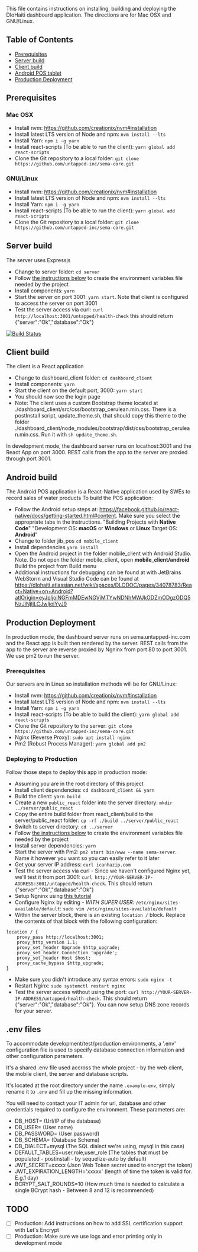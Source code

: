 This file contains instructions on installing, building and deploying the DloHaiti dashboard application. The directions are for Mac OSX and GNU/Linux.

## Table of Contents
- [Prerequisites](#prerequisites)
- [Server build](#server-build)
- [Client build](#client-build)
- [Android POS tablet](#android-build)
- [Production Deployment](#production-deployment)


## Prerequisites
### Mac OSX
* Install nvm: https://github.com/creationix/nvm#installation
* Install latest LTS version of Node and npm: `nvm install --lts`
* Install Yarn: `npm i -g yarn`
* Install react-scripts (To be able to run the client): `yarn global add react-scripts`
* Clone the Git repository to a local folder: `git clone https://github.com/untapped-inc/sema-core.git`

### GNU/Linux
* Install nvm: https://github.com/creationix/nvm#installation
* Install latest LTS version of Node and npm: `nvm install --lts`
* Install Yarn: `npm i -g yarn`
* Install react-scripts (To be able to run the client): `yarn global add react-scripts`
* Clone the Git repository to a local folder: `git clone https://github.com/untapped-inc/sema-core.git`

## Server build
The server uses Expressjs
* Change to server folder: `cd server`
* Follow [the instructions below](#env-files) to create the environment variables file needed by the project
* Install components: `yarn`
* Start the server on port 3001: `yarn start`. Note that client is configured to access the server on port 3001
* Test the server access via curl: `curl http://localhost:3001/untapped/health-check` this should return {"server":"Ok","database":"Ok"}

[![Build Status](https://travis-ci.org/untapped-inc/sema-core.svg?branch=master)](https://travis-ci.org/untapped-inc/sema-core)

## Client build
The client is a React application
* Change to dashboard_client folder: `cd dashboard_client`
* Install components: `yarn`
* Start the client on the default port, 3000: `yarn start`
* You should now see the login page
* Note: The client uses a custom Bootstrap theme located at ./dashboard_client/src/css/bootstrap_cerulean.min.css. There is a postInstall script, update_theme.sh, that should copy this theme to the folder ./dashboard_client/node_modules/bootstrap/dist/css/bootstrap_cerulean.min.css. Run it with `sh update_theme.sh`.

In development mode, the dashboard server runs on locathost:3001 and the React App on port 3000. REST calls from the app to the server are proxied through port 3001.

## Android build
The Android POS application is a React-Native application used by SWEs to record sales of water products
To build the POS application:
* Follow the Android setup steps at: https://facebook.github.io/react-native/docs/getting-started.html#content. Make sure you select the appropriate tabs in the instructions. 
"Building Projects with **Native Code**"
"Development OS: **macOS** or **Windows** or **Linux** Target OS:  **Android**"
* Change to folder jib_pos `cd mobile_client`
* Install dependencies `yarn install`
* Open the Android project in the folder mobile_client with Android Studio. Note. Do not open the folder mobile_client, open **mobile_client/android**
Build the project from Build menu
* Additional instructions for debugging can be found at with JetBrains WebStorm and Visual Studio Code can be found at https://dlohaiti.atlassian.net/wiki/spaces/DLODOC/pages/34078783/React+Native+on+Android?atlOrigin=eyJpIjoiNGFmMDEwNGVjMTYwNDNhMWJkODZmODgzODQ5NzJiNjIiLCJwIjoiYyJ9



## Production Deployment
In production mode, the dashboard server runs on sema.untapped-inc.com and the React app is built then rendered by the server. REST calls from the app to the server are reverse proxied by Ngninx from port 80 to port 3001. We use pm2 to run the server.

### Prerequisites

Our servers are in Linux so installation methods will be for GNU/Linux:

* Install nvm: https://github.com/creationix/nvm#installation
* Install latest LTS version of Node and npm: `nvm install --lts`
* Install Yarn: `npm i -g yarn`
* Install react-scripts (To be able to build the client): `yarn global add react-scripts`
* Clone the Git repository to the server: `git clone https://github.com/untapped-inc/sema-core.git`
* Nginx (Reverse Proxy): `sudo apt install nginx`
* Pm2 (Robust Process Manager): `yarn global add pm2`

### Deploying to Production

Follow those steps to deploy this app in production mode:
 
* Assuming you are in the root directory of this project
* Install client dependencies: `cd dashboard_client && yarn`
* Build the client: `yarn build`
* Create a new `public_react` folder into the server directory: `mkdir ../server/public_react`
* Copy the entire build folder from react_client/build to the server/public_react folder:
     `cp -rf ./build ../server/public_react`
* Switch to server directory: `cd ../server`
* Follow [the instructions below](#env-files) to create the environment variables file needed by the project
* Install server dependencies: `yarn`
* Start the server with Pm2: `pm2 start bin/www --name sema-server`. Name it however you want so you can easily refer to it later
* Get your server IP address: `curl icanhazip.com`
* Test the server access via curl - Since we haven't configured Nginx yet, we'll test it from port 3001: `curl http://YOUR-SERVER-IP-ADDRESS:3001/untapped/health-check`. This should return {"server":"Ok","database":"Ok"}
* Setup Ngninx using [this tutorial](https://www.digitalocean.com/community/tutorials/how-to-install-nginx-on-ubuntu-16-04)
* Configure Nginx by editing - *WITH SUPER USER*: `/etc/nginx/sites-available/default`:
    `sudo vim /etc/nginx/sites-available/default`
* Within the server block, there is an existing `location /` block. Replace the contents of that block with the following configuration:


```
location / {
	proxy_pass http://localhost:3001;
	proxy_http_version 1.1;
	proxy_set_header Upgrade $http_upgrade;
	proxy_set_header Connection 'upgrade';
	proxy_set_header Host $host;
	proxy_cache_bypass $http_upgrade;
}
```
* Make sure you didn't introduce any syntax errors: `sudo nginx -t`
* Restart Nginx: `sudo systemctl restart nginx`
* Test the server access without using the port: `curl http://YOUR-SERVER-IP-ADDRESS/untapped/health-check`. This should return {"server":"Ok","database":"Ok"}. You can now setup DNS zone records for your server.

## .env files
To accommodate development/test/production environments, a '.env' configuration file is used to specify database connection information and other configuration parameters.

It's a shared .env file used accross the whole project - by the web client, the mobile client, the server and database scripts.

It's located at the root directory under the name `.example-env`, simply rename it to `.env` and fill up the missing information.

You will need to contact your IT admin for url, database and other credentials required to configure the environment. These parameters are:

* DB_HOST=                  (Url/IP of the database)
* DB_USER=                  (User name)
* DB_PASSWORD=              (User password)
* DB_SCHEMA=                (Database Schema)
* DB_DIALECT=mysql          (The SQL dialect we're using, mysql in this case)
* DEFAULT_TABLES=user,role,user_role  (The tables that must be populated - postinstall - by sequelize-auto by default)
* JWT_SECRET=xxxxx          (Json Web Token secret used to encrypt the token)
* JWT_EXPIRATION_LENGTH='xxxxx'   (length of time the token is valid for. E.g.1 day)
* BCRYPT_SALT_ROUNDS=10     (How much time is needed to calculate a single BCrypt hash - Between 8 and 12 is recommended)

## TODO
- [ ] Production: Add instructions on how to add SSL certification support with Let's Encrypt
- [ ] Production: Make sure we use logs and error printing only in development mode
